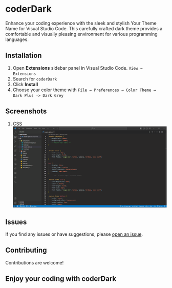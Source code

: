 # coderDark

Enhance your coding experience with the sleek and stylish Your Theme Name for Visual Studio Code. This carefully crafted dark theme provides a comfortable and visually pleasing environment for various programming languages.
 

## Installation

1. Open **Extensions** sidebar panel in Visual Studio Code. `View → Extensions`
2. Search for `coderDark`
3. Click **Install**
4. Choose your color theme with `File → Preferences → Color Theme → Dark Plus -> Dark Grey`

## Screenshots

1. CSS 
![Alt text](screenshots/css-ss.png)

## Issues

If you find any issues or have suggestions, please [open an issue](https://github.com/MB-44/coder-dark-theme/issues).

## Contributing

Contributions are welcome! 


## Enjoy your coding with coderDark

